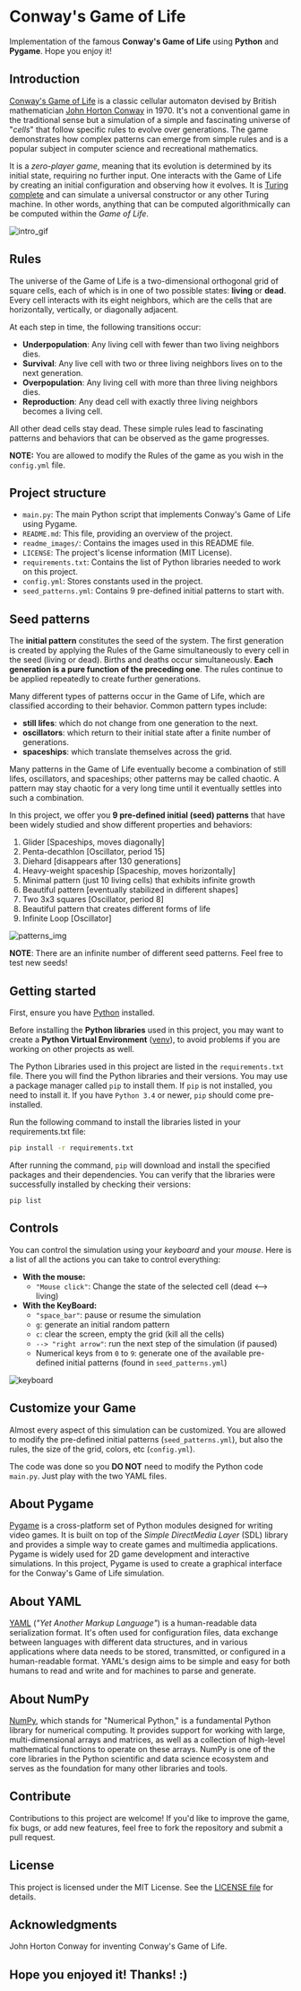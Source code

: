 # Conway's Game of Life

Implementation of the famous **Conway's Game of Life** using **Python** and **Pygame**. Hope you enjoy it!


## Introduction

[Conway's Game of Life](https://en.wikipedia.org/wiki/Conway%27s_Game_of_Life) is a classic cellular automaton devised by British mathematician [John Horton Conway](https://en.wikipedia.org/wiki/John_Horton_Conway) in 1970. It's not a conventional game in the traditional sense but a simulation of a simple and fascinating universe of "*cells*" that follow specific rules to evolve over generations. The game demonstrates how complex patterns can emerge from simple rules and is a popular subject in computer science and recreational mathematics.

It is a *zero-player game*, meaning that its evolution is determined by its initial state, requiring no further input. One interacts with the Game of Life by creating an initial configuration and observing how it evolves. It is [Turing complete](https://en.wikipedia.org/wiki/Turing_completeness) and can simulate a universal constructor or any other Turing machine. In other words, anything that can be computed algorithmically can be computed within the *Game of Life*.

![intro_gif](./readme_images/first.gif)


## Rules
The universe of the Game of Life is a two-dimensional orthogonal grid of square cells, each of which is in one of two possible states: **living** or **dead**. Every cell interacts with its eight neighbors, which are the cells that are horizontally, vertically, or diagonally adjacent.

At each step in time, the following transitions occur:

- **Underpopulation**: Any living cell with fewer than two living neighbors dies.
- **Survival**: Any live cell with two or three living neighbors lives on to the next generation.
- **Overpopulation**: Any living cell with more than three living neighbors dies.
- **Reproduction**: Any dead cell with exactly three living neighbors becomes a living cell.

All other dead cells stay dead. These simple rules lead to fascinating patterns and behaviors that can be observed as the game progresses.

**NOTE:** You are allowed to modify the Rules of the game as you wish in the ```config.yml``` file.


## Project structure
- ```main.py```: The main Python script that implements Conway's Game of Life using Pygame.
- ```README.md```: This file, providing an overview of the project.
- ```readme_images/```: Contains the images used in this README file.
- ```LICENSE```: The project's license information (MIT License).
- ```requirements.txt```: Contains the list of Python libraries needed to work on this project.
- ```config.yml```: Stores constants used in the project.
- ```seed_patterns.yml```: Contains 9 pre-defined initial patterns to start with.

## Seed patterns
The **initial pattern** constitutes the seed of the system. The first generation is created by applying the Rules of the Game simultaneously to every cell in the seed (living or dead). Births and deaths occur simultaneously. **Each generation is a pure function of the preceding one**. The rules continue to be applied repeatedly to create further generations.

Many different types of patterns occur in the Game of Life, which are classified according to their behavior. Common pattern types include: 
- **still lifes**: which do not change from one generation to the next.
- **oscillators**: which return to their initial state after a finite number of generations.
- **spaceships**: which translate themselves across the grid.

Many patterns in the Game of Life eventually become a combination of still lifes, oscillators, and spaceships; other patterns may be called chaotic. A pattern may stay chaotic for a very long time until it eventually settles into such a combination.

In this project, we offer you **9 pre-defined initial (seed) patterns** that have been widely studied and show different properties and behaviors:
1. Glider  [Spaceships, moves diagonally]
2. Penta-decathlon  [Oscillator, period 15]
3. Diehard  [disappears after 130 generations]
4. Heavy-weight spaceship  [Spaceship, moves horizontally]
5. Minimal pattern (just 10 living cells) that exhibits infinite growth
6. Beautiful pattern [eventually stabilized in different shapes]
7. Two 3x3 squares  [Oscillator, period 8]
8. Beautiful pattern that creates different forms of life
9. Infinite Loop [Oscillator]

![patterns_img](./readme_images/patterns.png)

**NOTE**: There are an infinite number of different seed patterns. Feel free to test new seeds!


## Getting started
First, ensure you have [Python](https://www.python.org/downloads/) installed.

Before installing the **Python libraries** used in this project, you may want to create a **Python Virtual Environment** ([venv](https://docs.python.org/3/library/venv.html)), to avoid problems if you are working on other projects as well.

The Python Libraries used in this project are listed in the ```requirements.txt``` file. There you will find the Python libraries and their versions. You may use a package manager called ```pip``` to install them. If ```pip``` is not installed, you need to install it. If you have ```Python 3.4``` or newer, ```pip``` should come pre-installed.

Run the following command to install the libraries listed in your requirements.txt file:
```bash
pip install -r requirements.txt
```

After running the command, ```pip``` will download and install the specified packages and their dependencies. You can verify that the libraries were successfully installed by checking their versions:
```
pip list
```


## Controls
You can control the simulation using your *keyboard* and your *mouse*. Here is a list of all the actions you can take to control everything:
- **With the mouse:**
  - ```"Mouse click"```: Change the state of the selected cell (dead <--> living)
- **With the KeyBoard:**
    - ```"space_bar"```: pause or resume the simulation
    - ```g```: generate an initial random pattern
    - ```c```: clear the screen, empty the grid (kill all the cells)
    - ```--> "right arrow"```: run the next step of the simulation (if paused)
    - Numerical keys from ```0``` to ```9```: generate one of the available pre-defined initial patterns (found in ```seed_patterns.yml```)

![keyboard](./readme_images/keyboard.png)

## Customize your Game
Almost every aspect of this simulation can be customized. You are allowed to modify the pre-defined initial patterns (```seed_patterns.yml```), but also the rules, the size of the grid, colors, etc (```config.yml```).

The code was done so you **DO NOT** need to modify the Python code ```main.py```. Just play with the two YAML files.


## About Pygame
[Pygame](https://www.pygame.org/docs/) is a cross-platform set of Python modules designed for writing video games. It is built on top of the *Simple DirectMedia Layer* (SDL) library and provides a simple way to create games and multimedia applications. Pygame is widely used for 2D game development and interactive simulations. In this project, Pygame is used to create a graphical interface for the Conway's Game of Life simulation.


## About YAML
[YAML](https://yaml.org/spec/1.2.2/) (*"Yet Another Markup Language"*) is a human-readable data serialization format. It's often used for configuration files, data exchange between languages with different data structures, and in various applications where data needs to be stored, transmitted, or configured in a human-readable format. YAML's design aims to be simple and easy for both humans to read and write and for machines to parse and generate.


## About NumPy
[NumPy](https://numpy.org/doc/), which stands for "Numerical Python," is a fundamental Python library for numerical computing. It provides support for working with large, multi-dimensional arrays and matrices, as well as a collection of high-level mathematical functions to operate on these arrays. NumPy is one of the core libraries in the Python scientific and data science ecosystem and serves as the foundation for many other libraries and tools.


## Contribute
Contributions to this project are welcome! If you'd like to improve the game, fix bugs, or add new features, feel free to fork the repository and submit a pull request.


## License
This project is licensed under the MIT License. See the [LICENSE file](./LICENSE) for details.


## Acknowledgments
John Horton Conway for inventing Conway's Game of Life.


## Hope you enjoyed it! Thanks! :)
